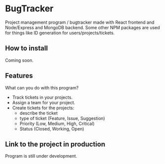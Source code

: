 # BugTracker

Project management program / bugtracker made with React frontend and Node/Express and MongoDB backend.
Some other NPM packages are used for things like ID generation for users/projects/tickets.

## How to install

Coming soon.

## Features

What can you do with this program?

 - Track tickets in your projects.
 - Assign a team for your project.
 - Create tickets for the projects:
   - describe the ticket
   - type of ticket (Feature, Issue, Suggestion)
   - Priority (Low, Medium, High, Critical)
   - Status (Closed, Working, Open)
   
## Link to the project in production

Program is still under development.


 
